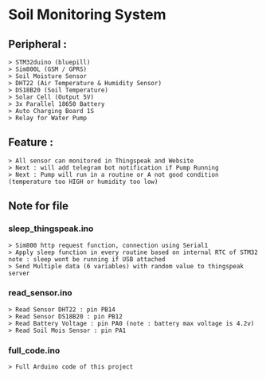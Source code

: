 # Soil Monitoring System
## Peripheral :
```
> STM32duino (bluepill)
> Sim800L (GSM / GPRS)
> Soil Moisture Sensor
> DHT22 (Air Temperature & Humidity Sensor)
> DS18B20 (Soil Temperature)
> Solar Cell (Output 5V)
> 3x Parallel 18650 Battery
> Auto Charging Board 1S
> Relay for Water Pump
```
## Feature :
```
> All sensor can monitored in Thingspeak and Website
> Next : will add telegram bot notification if Pump Running
> Next : Pump will run in a routine or A not good condition (temperature too HIGH or humidity too low)
```
## Note for file
### sleep_thingspeak.ino
```
> Sim800 http request function, connection using Serial1
> Apply sleep function in every routine based on internal RTC of STM32
note : sleep wont be running if USB attached
> Send Multiple data (6 variables) with random value to thingspeak server
```
### read_sensor.ino
```
> Read Sensor DHT22 : pin PB14
> Read Sensor DS18B20 : pin PB12
> Read Battery Voltage : pin PA0 (note : battery max voltage is 4.2v)
> Read Soil Mois Sensor : pin PA1
```
### full_code.ino
```
> Full Arduino code of this project
```
